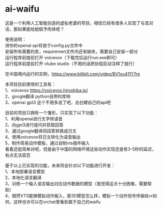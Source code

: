 # ai-waifu
这是一个利用人工智能创造的虚拟老婆的项目，相信已经有很多人实现了与其对话，那如果能给她赋予肉体呢？

使用说明：  
  讲你的openai api存放于config.py文件中  
  安装所有需要的库，requiremen文件内还有缺失，需要自己安装一部分  
  运行程序前提前打开 voicevox（下载完后运行run.exe即可）  
  运行程序前提前打开 vtube studio（不用的话把协程启动注释了就行）  

在中国境内运行的实例，https://www.bilibili.com/video/BV1xu411Y7re

本项目目前使用的工具有：  
  1、voicevox    https://voicevox.hiroshiba.jp/  
  2、google翻译  python自带的库呐  
  3、openai gpt3 这个不用多说了吧，去创建自己的api吧  


目前的项目只拥有一个雏形，只实现了以下功能：  
  1、利用openai进行文字转语音  
  2、向gpt3进行提问并获取回答  
  3、通过google翻译将回答转换成日文  
  4、使用voicevox将日文转化为语音输出  
  5、制作简易动作模板，通过自制vts插件输入  
看着还挺简单对吧，但是由于中国的网络环境这些动作实现还是有3-5秒的延迟，有点无法容忍


基于以上已实现的功能，未来将会针对以下功能进行开发：  
  1、本地部署语言模型  
  2、本地化语言翻译  
  3、训练一个输入语言输出对应动作数据的模型（我觉得这点十分困难，需要帮助）  
  4、既然VTS能够模拟动作输入，那3D模型怎么样，模拟一个动作信号传输给vr如何，这样也许可以在vrchat里看到属于自己的waifu  

